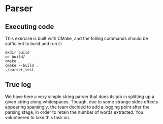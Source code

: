 # Parser

## Executing code
This exercise is built with CMake, and the folling commands should be sufficient to build and run it:
```
mkdir build
cd build/
cmake ..
cmake --build .
./parser_test
```

## True log
We have here a very simple string parser that does its job in splitting up a given string along whitespaces. 
Though, due to some strange sides effects appearing sparsingly, the team decided to add a logging point after
the parsing stage, in order to retain the number of words extracted. You volunteered to take this task on.
